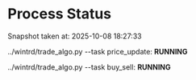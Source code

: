 # Process Status

Snapshot taken at: 2025-10-08 18:27:33

../wintrd/trade_algo.py --task price_update: **RUNNING**

../wintrd/trade_algo.py --task buy_sell: **RUNNING**

